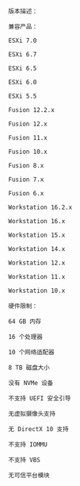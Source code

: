
    版本描述：

    兼容产品：

    ESXi 7.0

    ESXi 6.7
    
    ESXi 6.5

    ESXi 6.0

    ESXi 5.5

    Fusion 12.2.x

    Fusion 12.x

    Fusion 11.x

    Fusion 10.x

    Fusion 8.x

    Fusion 7.x

    Fusion 6.x

    Workstation 16.2.x

    Workstation 16.x

    Workstation 15.x

    Workstation 14.x

    Workstation 12.x

    Workstation 11.x

    Workstation 10.x

    硬件限制：

    64 GB 内存

    16 个处理器

    10 个网络适配器

    8 TB 磁盘大小

    没有 NVMe 设备

    不支持 UEFI 安全引导

    无虚拟摄像头支持

    无 DirectX 10 支持

    不支持 IOMMU

    不支持 VBS

    无可信平台模块
